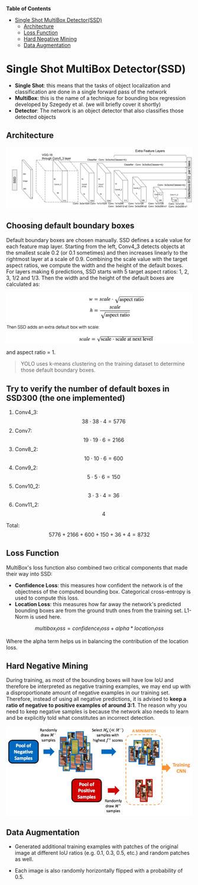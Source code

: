 <!-- markdown-toc start - Don't edit this section. Run M-x markdown-toc-refresh-toc -->

**Table of Contents**

- [Single Shot MultiBox Detector(SSD)](#single-shot-multibox-detectorssd)
  - [Architecture](#architecture)
  - [Loss Function](#loss-function)
  - [Hard Negative Mining](#hard-negative-mining)
  - [Data Augmentation](#data-augmentation)

<!-- markdown-toc end -->

# Single Shot MultiBox Detector(SSD)

- **Single Shot**: this means that the tasks of object localization and classification are done in a single forward pass of the network
- **MultiBox**: this is the name of a technique for bounding box regression developed by Szegedy et al. (we will briefly cover it shortly)
- **Detector**: The network is an object detector that also classifies those detected objects

## Architecture

![Architecture](../../assets/ssd.png)

## Choosing default boundary boxes

Default boundary boxes are chosen manually. SSD defines a scale value for each feature map layer. Starting from the left, Conv4_3 detects objects at the smallest scale 0.2 (or 0.1 sometimes) and then increases linearly to the rightmost layer at a scale of 0.9. Combining the scale value with the target aspect ratios, we compute the width and the height of the default boxes. For layers making 6 predictions, SSD starts with 5 target aspect ratios: 1, 2, 3, 1/2 and 1/3. Then the width and the height of the default boxes are calculated as:

![](../../assets/ssd_wh.png)

and aspect ratio = 1.

> YOLO uses k-means clustering on the training dataset to determine those default boundary boxes.

## Try to verify the number of default boxes in SSD300 (the one implemented)

1.  Conv4_3: $$38 \cdot 38 \cdot 4 = 5776$$
2.  Conv7: $$19 \cdot 19 \cdot 6 = 2166$$
3.  Conv8_2: $$10 \cdot 10 \cdot 6 = 600$$
4.  Conv9_2: $$5 \cdot 5 \cdot 6 = 150$$
5.  Conv10_2: $$3 \cdot 3 \cdot 4 = 36$$
6.  Conv11_2: $$4$$

Total: $$5776+ 2166 + 600 + 150 + 36 + 4 = 8732$$

## Loss Function

MultiBox's loss function also combined two critical components that made their way into SSD:

- **Confidence Loss**: this measures how confident the network is of the objectness of the computed bounding box. Categorical cross-entropy is used to compute this loss.
- **Location Loss**: this measures how far away the network's predicted bounding boxes are from the ground truth ones from the training set. L1-Norm is used here.

$$multibox_loss = confidence_loss + alpha * location_loss$$

Where the alpha term helps us in balancing the contribution of the location loss.

## Hard Negative Mining

During training, as most of the bounding boxes will have low IoU and therefore be interpreted as negative training examples, we may end up with a disproportionate amount of negative examples in our training set. Therefore, instead of using all negative predictions, it is advised to **keep a ratio of negative to positive examples of around 3:1**. The reason why you need to keep negative samples is because the network also needs to learn and be explicitly told what constitutes an incorrect detection.

![Example of hard negative mining](../../assets/hard_negative_mining.png)

## Data Augmentation

- Generated additional training examples with patches of the original image at different IoU ratios (e.g. 0.1, 0.3, 0.5, etc.) and random patches as well.

- Each image is also randomly horizontally flipped with a probability of 0.5.
